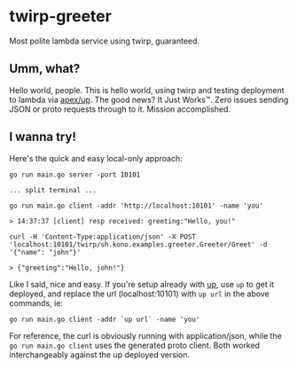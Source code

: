 # twirp-greeter

Most polite lambda service using twirp, guaranteed.

## Umm, what?

Hello world, people. This is hello world, using twirp and testing deployment to lambda via [apex/up](https://github.com/apex/up). The good news? It Just Works™. Zero issues sending JSON or proto requests through to it. Mission accomplished.

## I wanna try!

Here's the quick and easy local-only approach:

```
go run main.go server -port 10101

... split terminal ...

go run main.go client -addr 'http://localhost:10101' -name 'you'

> 14:37:37 [client] resp received: greeting:"Hello, you!"

curl -H 'Content-Type:application/json' -X POST 'localhost:10101/twirp/sh.kono.examples.greeter.Greeter/Greet' -d '{"name": "john"}'

> {"greeting":"Hello, john!"}
```

Like I said, nice and easy. If you're setup already with [up](https://github.com/apex/up), use `up` to get it deployed, and replace the url (localhost:10101) with ``up url`` in the above commands, ie: 

```
go run main.go client -addr `up url` -name 'you'
```

For reference, the curl is obviously running with application/json, while the `go run main.go client` uses the generated proto client. Both worked interchangeably against the up deployed version.

